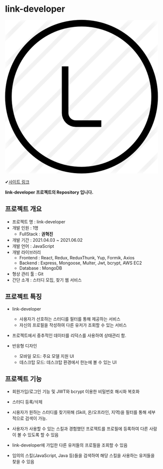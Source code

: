 # link-developer

![logo](ReadMeImage/625078.png)

✔[사이트 링크](http://3.16.138.36:5000)

**link-developer 프로젝트의 Repository 입니다.**

## 프로젝트 개요

- 프로젝트 명 : link-developer
- 개발 인원 : 1명
  - FullStack : **권혁진**
- 개발 기간 : 2021.04.03 ~ 2021.06.02
- 개발 언어 : JavaScript
- 개발 라이브러리
  - Frontend : React, Redux, ReduxThunk, Yup, Formik, Axios
  - Backend : Express, Mongoose, Multer, Jwt, bcrypt, AWS EC2
  - Database : MongoDB
- 형상 관리 툴 : Git
- 간단 소개 : 스터디 모집, 찾기 웹 서비스

## 프로젝트 특징

- link-developer

  - 사용자가 선호하는 스터디를 필터를 통해 제공하는 서비스
  - 자신의 프로필을 작성하여 다른 유저가 조회할 수 있는 서비스

- 프로젝트에서 중추적인 데이터를 리덕스를 사용하여 상태관리 함.

- 반응형 디자인

  - 모바일 모드: 주요 모델 지원 UI
  - 데스크탑 모드: 데스크탑 환경에서 한눈에 볼 수 있는 UI

## 프로젝트 기능

- 회원가입/로그인 기능 및 JWT와 bcrypt 이용한 비밀번호 해시화 복호화

- 스터디 등록/삭제

- 시용자가 원하는 스터디를 찾기위해 (Skill, 온/오프라인, 지역)을 필터를 통해 세부적으로 검색이 가능.

- 사용자가 사용할 수 있는 스킬과 경험했던 프로젝트를 프로필에 등록하여 다른 사람이 볼 수 있도록 할 수 있음

- link-developer에 가입한 다른 유저들의 프로필을 조회할 수 있음

- 임의의 스킬(JavaScript, Java 등)들을 검색하여 해당 스킬을 사용하는 유저들을 찾을 수 있음
